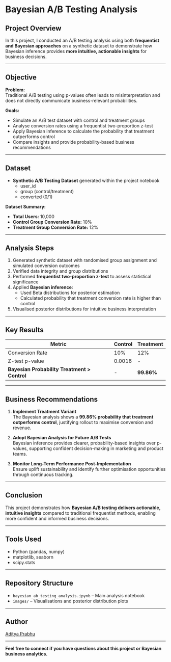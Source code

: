 # Bayesian A/B Testing Analysis

## Project Overview

In this project, I conducted an A/B testing analysis using both **frequentist and Bayesian approaches** on a synthetic dataset to demonstrate how Bayesian inference provides **more intuitive, actionable insights** for business decisions.

---

## Objective

**Problem:**  
Traditional A/B testing using p-values often leads to misinterpretation and does not directly communicate business-relevant probabilities.

**Goals:**

- Simulate an A/B test dataset with control and treatment groups
- Analyse conversion rates using a frequentist two-proportion z-test
- Apply Bayesian inference to calculate the probability that treatment outperforms control
- Compare insights and provide probability-based business recommendations

---

## Dataset

- **Synthetic A/B Testing Dataset** generated within the project notebook
  - user_id
  - group (control/treatment)
  - converted (0/1)

**Dataset Summary:**

- **Total Users:** 10,000
- **Control Group Conversion Rate:** 10%
- **Treatment Group Conversion Rate:** 12%

---

## Analysis Steps

1. Generated synthetic dataset with randomised group assignment and simulated conversion outcomes  
2. Verified data integrity and group distributions  
3. Performed **frequentist two-proportion z-test** to assess statistical significance  
4. Applied **Bayesian inference**:
   - Used Beta distributions for posterior estimation
   - Calculated probability that treatment conversion rate is higher than control  
5. Visualised posterior distributions for intuitive business interpretation

---

## Key Results

| Metric | Control | Treatment |
| ------ | ------- | --------- |
| Conversion Rate | 10% | 12% |
| Z-test p-value | 0.0016 | - |
| **Bayesian Probability Treatment > Control** | - | **99.86%** |

---

## Business Recommendations

1. **Implement Treatment Variant**  
   The Bayesian analysis shows a **99.86% probability that treatment outperforms control**, justifying rollout to maximise conversion and revenue.

2. **Adopt Bayesian Analysis for Future A/B Tests**  
   Bayesian inference provides clearer, probability-based insights over p-values, supporting confident decision-making in marketing and product teams.

3. **Monitor Long-Term Performance Post-Implementation**  
   Ensure uplift sustainability and identify further optimisation opportunities through continuous tracking.

---

## Conclusion

This project demonstrates how **Bayesian A/B testing delivers actionable, intuitive insights** compared to traditional frequentist methods, enabling more confident and informed business decisions.

---

## Tools Used

- Python (pandas, numpy)
- matplotlib, seaborn
- scipy.stats

---

## Repository Structure

- `bayesian_ab_testing_analysis.ipynb` – Main analysis notebook
- `images/` – Visualisations and posterior distribution plots

---

## Author

[Aditya Prabhu](https://github.com/AdityaPbhu)

---

**Feel free to connect if you have questions about this project or Bayesian business analytics.**
